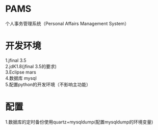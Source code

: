 # PAMS
个人事务管理系统（Personal Affairs Management System）

# 开发环境  
1.jfinal 3.5  
2.jdK1.8(jfinal 3.5的要求)  
3.Eclipse mars  
4.数据库 mysql   
5.配置python的开发环境（不影响主功能）

# 配置
1.数据库的定时备份使用quartz+mysqldump(配置mysqldump的环境变量)
